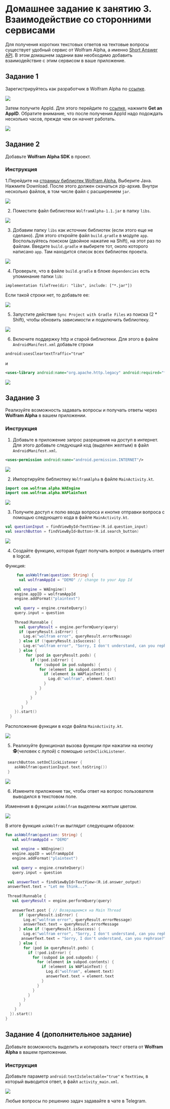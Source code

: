 # Домашнее задание к занятию 3. Взаимодействие со сторонними сервисами 
Для получения коротких текстовых ответов на тектовые вопросы существует удобный сервис от Wolfram Alpha, а именно [Short Answer API](https://products.wolframalpha.com/simple-api/documentation/). В этом домашнем задании вам необходимо добавить взаимодействие с этим сервисом в ваше приложение.
 

## Задание 1
Зарегистрируйтесь как разработчик в Wolfram Alpha по [ссылке](https://account.wolfram.com/login/create).

![](ДЗ3/1_1.png)

Затем получите AppId. Для этого перейдите по [ссылке](https://developer.wolframalpha.com/portal/myapps/index.html), нажмите **Get an AppID**. Обратите внимание, что после получения AppId надо подождать несколько часов, прежде чем он начнет работать.

![](ДЗ3/1_2.png)

## Задание 2
Добавьте **Wolfram Alpha SDK** в проект.

### Инструкция
1.Перейдите на [страницу библиотек Wolfram Alpha.](https://products.wolframalpha.com/api/libraries.html) Выберите Java. Нажмите Download. После этого должен скачаться zip-архив. Внутри несколько файлов, в том числе файл с расширением `jar`.

![](ДЗ3/2_1.png)

2. Поместите файл библиотеки `WolframAlpha-1.1.jar` в папку `libs`.

![](ДЗ3/2_2.png)

3. Добавим папку `libs` как источник библиотек (если этого еще не сделано). Для этого откройте файл `build.gradle` в модуле `app`. Воспользуйтесь поиском (двойное нажатие на Shift), на этот раз по файлам. Введите `build.gradle` и выбирете тот, около которого написано `app`. Там находится список всех библиотек проекта.

![](ДЗ3/2_3.png)

4. Проверьте, что в файле `build.gradle` в блоке `dependencies` есть упоминание папки `lib`: 
```
implementation fileTree(dir: "libs", include: ["*.jar"])
```
Если такой строки нет, то добавьте ее:

![](ДЗ3/2_4.png)

5. Запустите действие `Sync Project with Gradle Files` из поиска (2 * Shift), чтобы обновить зависимости и подключить библиотеку.

![](ДЗ3/2_5.png)

6. Включите поддержку http и старой библиотеки. Для этого в файле `AndroidManifest.xml` добавьте строки 

```xml
android:usesCleartextTraffic="true"
```
и 

```xml
<uses-library android:name="org.apache.http.legacy" android:required="false"/>
```

![](ДЗ3/2_6.png)


## Задание 3

Реализуйте возможность задавать вопросы и получать ответы через **Wolfram Alpha** в вашем приложении.


### Инструкция

1. Добавьте в приложение запрос разрешения на доступ в интернет. Для этого добавьте следующий код (выделен желтым) в файл `AndroidManifest.xml`. 

```xml
<uses-permission android:name="android.permission.INTERNET"/>
```

![](ДЗ3/3_1.png)

2. Импортируйте библиотеку `WolframAlpha` в файле `MainActivity.kt`. 

```kotlin
import com.wolfram.alpha.WAEngine
import com.wolfram.alpha.WAPlainText
```

![](ДЗ3/3_2.png)

3. Получите доступ к полю ввода вопроса и кнопке отправки вопроса с помощью следующего кода в файле `MainActivity.kt`.

```kotlin
val questionInput = findViewById<TextView>(R.id.question_input)
val searchButton = findViewById<Button>(R.id.search_button)
```

![](ДЗ3/3_3.png)

4. Создайте функцию, которая будет получать вопрос и выводить ответ в logcat.

Функция: 
```kotlin
     fun askWolfram(question: String) {
      val wolframAppId = "DEMO" // change to your App Id
 
    val engine = WAEngine()
    engine.appID = wolframAppId
    engine.addFormat("plaintext")
 
    val query = engine.createQuery()
    query.input = question
 
    Thread(Runnable {
      val queryResult = engine.performQuery(query)
      if (queryResult.isError) {
        Log.e("wolfram error", queryResult.errorMessage)
      } else if (!queryResult.isSuccess) {
        Log.e("wolfram error", "Sorry, I don't understand, can you rephrase?")
      } else {
         for (pod in queryResult.pods) {
           if (!pod.isError) {
             for (subpod in pod.subpods) {
               for (element in subpod.contents) {
                 if (element is WAPlainText) {
                   Log.d("wolfram", element.text)
                 }
               }
             }
           }
         }
       }
    }).start()
  }
```

Расположение функции в коде файла `MainActivity.kt`.

![](ДЗ3/3_4.png)

5. Реализуйте функционал вызова функции при нажатии на кнопку 🕵️‍(человек с лупой) с помощью `setOnClickListener`.

```kotlin
 searchButton.setOnClickListener {
    askWolfram(questionInput.text.toString())
 }
```

![](ДЗ3/3_5.png)

6. Измените приложение так, чтобы ответ на вопрос пользователя выводился в текстовом поле. 

Изменения в функции `askWolfram` выделены желтым цветом.

![](ДЗ3/3_6.png)

В итоге функция `askWolfram` выглядит следующим образом:

```kotlin
fun askWolfram(question: String) {
   val wolframAppId = "DEMO"
 
   val engine = WAEngine()
   engine.appID = wolframAppId
   engine.addFormat("plaintext")
 
   val query = engine.createQuery()
   query.input = question
 
 val answerText = findViewById<TextView>(R.id.answer_output)
 answerText.text = "Let me think..."
 
 Thread(Runnable {
   val queryResult = engine.performQuery(query)
 
   answerText.post { // Возвращаемся на Main Thread
      if (queryResult.isError) {
        Log.e("wolfram error", queryResult.errorMessage)
        answerText.text = queryResult.errorMessage
      } else if (!queryResult.isSuccess) {
        Log.e("wolfram error", "Sorry, I don't understand, can you rephrase?")
       answerText.text = "Sorry, I don't understand, can you rephrase?"
      } else {
        for (pod in queryResult.pods) {
          if (!pod.isError) {
            for (subpod in pod.subpods) {
              for (element in subpod.contents) {
                if (element is WAPlainText) {
                  Log.d("wolfram", element.text)
                  answerText.text = element.text
                }
              }
            }
          }
        }
      }
    }
  }).start()
}
```

## Задание 4 (дополнительное задание)

Добавьте возможность выделить и копировать текст ответа от **Wolfram Alpha** в вашем приложении. 

### Инструкция 

Добавьте параметр `android:textIsSelectable="true"`  к `TextView`, в который выводится ответ, в файл `activity_main.xml`.

![](ДЗ3/3_7.png)


Любые вопросы по решению задач задавайте в чате в Telegram.

